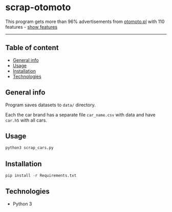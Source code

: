 # scrap-otomoto

This program gets more than 96% advertisements from [otomoto.pl](https://otomoto.pl) with 110 features - [show features](feats.txt)

---

## Table of content
* [General info](#General-info)
* [Usage](#Usage)
* [Installation](#Installation)
* [Technologies](#technologies)

## General info

Program saves datasets to ```data/``` directory.

Each the car brand has a separate file ```car_name.csv``` with data and have ```car.h5``` with all cars.


## Usage

```python
python3 scrap_cars.py
```

## Installation

```python
pip install -r Requirements.txt
```

## Technologies
- Python 3
